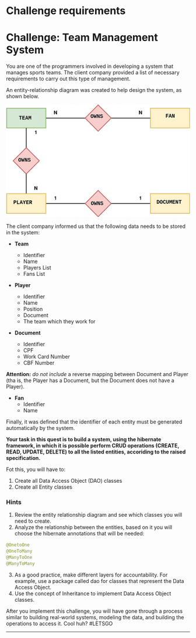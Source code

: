 # Challenge requirements


# Challenge: Team Management System

You are one of the programmers involved in developing a system that manages sports teams. The client company provided a list of necessary requirements to carry out this type of management.

An entity-relationship diagram was created to help design the system, as shown below.

![](img/der.png)


The client company informed us that the following data needs to be stored in the system:

+	**Team**
    * Identifier
    * Name
    * Players List
    * Fans List

+ **Player**
    * Identifier 
    * Name
    * Position
    * Document
    * The team which they work for

+ **Document**
    * Identifier
    * CPF
    * Work Card Number
	* CBF Number
	
**Attention:** *do not include* a reverse mapping between Document and Player (tha is, the Player has a Document, but the Document does not have a Player).

+ **Fan**
    * Identifier 
    * Name

Finally, it was defined that the identifier of each entity must be generated automatically by the system.

**Your task in this quest is to build a system, using the hibernate framework, in which it is possible perform CRUD operations (CREATE, READ, UPDATE, DELETE) to all the listed entities, accoriding to the raised specification.**

 Fot this, you will have to:

1. Create all Data Access Object (DAO) classes
2. Create all Entity classes

### Hints
1.  Review the entity relationship diagram and see which classes you will need to create.
2. Analyze the relationship between the entities, based on it you will choose the hibernate annotations that will be needed:

```java
@OnetoOne
@OneToMany
@ManyToOne
@ManyToMany
```

3. As a good practice, make different layers for accountability. For example, use a package called dao for classes that represent the Data Access Object.
4. Use the concept of Inheritance to implement Data Access Object classes.


After you implement this challenge, you will have gone through a process similar to building real-world systems, modeling the data, and building the operations to access it. Cool huh? #LETSGO

---